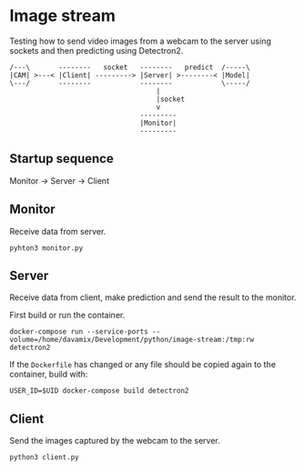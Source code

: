 # Image stream

Testing how to send video images from a webcam to the server using sockets and then predicting using Detectron2.

```
/---\       --------   socket   --------   predict  /-----\
|CAM| >---< |Client| ---------> |Server| >--------< |Model|
\---/       --------            --------            \-----/
                                    |
                                    |socket
                                    v
                                ---------
                                |Monitor|
                                ---------
```

## Startup sequence

Monitor -> Server -> Client

## Monitor
Receive data from server.
```
pyhton3 monitor.py
```
## Server
Receive data from client, make prediction and send the result to the monitor.

First build or run the container.
```
docker-compose run --service-ports --volume=/home/davamix/Development/python/image-stream:/tmp:rw detectron2
```

If the `Dockerfile` has changed or any file should be copied again to the container, build with:
```
USER_ID=$UID docker-compose build detectron2
```

## Client
Send the images captured by the webcam to the server.

```
python3 client.py
```
